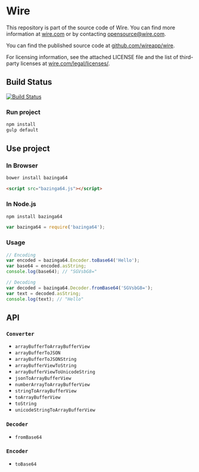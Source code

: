 # Wire

This repository is part of the source code of Wire. You can find more information at [wire.com](https://wire.com) or by contacting opensource@wire.com.

You can find the published source code at [github.com/wireapp/wire](https://github.com/wireapp/wire).

For licensing information, see the attached LICENSE file and the list of third-party licenses at [wire.com/legal/licenses/](https://wire.com/legal/licenses/).

## Build Status

[![Build Status](https://travis-ci.org/wireapp/bazinga64.svg?branch=master)](https://travis-ci.org/wireapp/bazinga64)

### Run project

```bash
npm install
gulp default
```

## Use project

### In Browser

```bash
bower install bazinga64
```

```html
<script src="bazinga64.js"></script>
```

### In Node.js

```bash
npm install bazinga64
```

```javascript
var bazinga64 = require('bazinga64');
```

### Usage

```javascript
// Encoding
var encoded = bazinga64.Encoder.toBase64('Hello');
var base64 = encoded.asString;
console.log(base64); // "SGVsbG8="

// Decoding
var decoded = bazinga64.Decoder.fromBase64('SGVsbG8=');
var text = decoded.asString;
console.log(text); // "Hello"
```

## API

### `Converter`

- `arrayBufferToArrayBufferView`
- `arrayBufferToJSON`
- `arrayBufferToJSONString`
- `arrayBufferViewToString`
- `arrayBufferViewToUnicodeString`
- `jsonToArrayBufferView`
- `numberArrayToArrayBufferView`
- `stringToArrayBufferView`
- `toArrayBufferView`
- `toString`
- `unicodeStringToArrayBufferView`

### `Decoder`

- `fromBase64`

### `Encoder`

- `toBase64`
